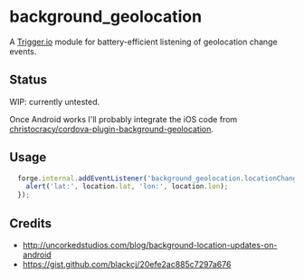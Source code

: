 # background_geolocation

A [Trigger.io](http://trigger.io/) module for battery-efficient listening of geolocation change events.

## Status

WIP: currently untested.

Once Android works I'll probably integrate the iOS code from [christocracy/cordova-plugin-background-geolocation](https://github.com/christocracy/cordova-plugin-background-geolocation).

## Usage

```javascript
  forge.internal.addEventListener('background_geolocation.locationChanged', function(location) {
    alert('lat:', location.lat, 'lon:', location.lon);
  });
```

## Credits

* http://uncorkedstudios.com/blog/background-location-updates-on-android
* https://gist.github.com/blackcj/20efe2ac885c7297a676

